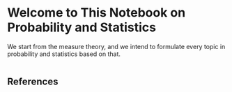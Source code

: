 # Welcome to This Notebook on Probability and Statistics

We start from the measure theory, and we intend to formulate every topic in probability and statistics based on that.

```{tableofcontents}
```

## References